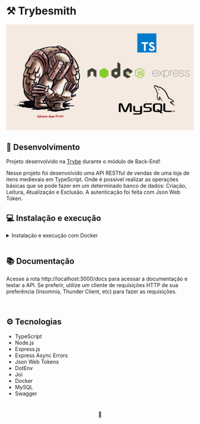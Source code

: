 # ⚒️ Trybesmith

![Preview do Projeto Blogs API](./project-preview.png)

## 📡 Desenvolvimento

Projeto desenvolvido na <a href="https://betrybe.com/" target="_blank">Trybe</a> durante o módulo de Back-End!

Nesse projeto foi desenvolvido uma API RESTful de vendas de uma loja de itens medievais em TypeScript. Onde é possivel realizar as operações básicas que se pode fazer em um determinado banco de dados: Criação, Leitura, Atualização e Exclusão. A autenticação foi feita com Json Web Token.

## 💻 Instalação e execução

<details>
<summary>Instalação e execução com Docker</summary>
<br />

Para rodar está aplicação é necessário ter **Git**, **Docker** e o **Docker Compose** instalados no seu computador. O Docker Compose precisa estar na versão **1.29** ou superior.

### 1 - Clone o repositório:

```
git clone git@github.com:lauropera/trybesmith.git
```

### 2 - Na raíz do projeto, suba os containers `trybesmith` e `trybesmith_db` utilizando o docker-compose.

    docker-compose up -d --build

### 3 - Execute o script SQL para criar o banco de dados

Conecte ao servidor MySQL rodando na porta 3306 usando um cliente MySQL de sua preferência. Utilize as seguintes credenciais:

* host: `db`
* user: `root`
* password: `password`

Então, no cliente, rode o script que está no arquivo `Trybesmith.sql`.

### 3 - Abra o terminal do container `trybesmith`.

    docker exec -it trybesmith bash

### 4 - No terminal do container, instale as dependências com o comando:

    npm install

### 5 - Agora execute a aplicação com o comando:

    npm start

</details>
<br />

## 📚 Documentação

Acesse a rota http://localhost:3000/docs para acessar a documentação e testar a API. Se preferir, utilize um cliente de requisições HTTP de sua preferência (Insomnia, Thunder Client, etc) para fazer as requisições.

<br />

## ⚙️ Tecnologias

- TypeScript
- Node.js
- Express.js
- Express Async Errors
- Json Web Tokens
- DotEnv
- Joi
- Docker
- MySQL
- Swagger

#

<div>
  <p align="center">🍐</p>
</div>

